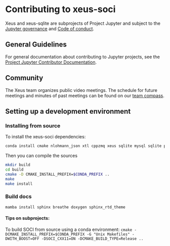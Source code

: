 # Contributing to xeus-soci

Xeus and xeus-sqlite are subprojects of Project Jupyter and subject to the [Jupyter governance](https://github.com/jupyter/governance) and [Code of conduct](https://github.com/jupyter/governance/blob/master/conduct/code_of_conduct.md).

## General Guidelines

For general documentation about contributing to Jupyter projects, see the [Project Jupyter Contributor Documentation](https://jupyter.readthedocs.io/en/latest/contributor/content-contributor.html).

## Community

The Xeus team organizes public video meetings. The schedule for future meetings and minutes of past meetings can be found on our [team compass](https://jupyter-xeus.github.io/).

## Setting up a development environment

### Installing from source

To install the xeus-soci dependencies:

```bash
conda install cmake nlohmann_json xtl cppzmq xeus sqlite mysql sqlite postgresql cpp-tabulate=1.3 xvega xvega-bindings xproperty jupyterlab -c conda-forge
```

Then you can compile the sources

```bash
mkdir build
cd build
cmake -D CMAKE_INSTALL_PREFIX=$CONDA_PREFIX ..
make
make install
```

### Build docs

```
mamba install sphinx breathe doxygen sphinx_rtd_theme
```

#### Tips on subprojects:

To build SOCI from source using a conda environment: `cmake -DCMAKE_INSTALL_PREFIX=$CONDA_PREFIX -G "Unix Makefiles" -DWITH_BOOST=OFF -DSOCI_CXX11=ON -DCMAKE_BUILD_TYPE=Release ..`